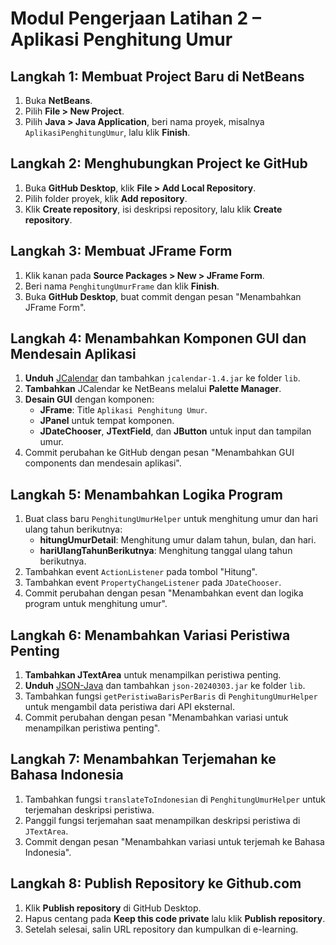 # Modul Pengerjaan Latihan 2 – Aplikasi Penghitung Umur

## Langkah 1: Membuat Project Baru di NetBeans
1. Buka **NetBeans**.
2. Pilih **File > New Project**.
3. Pilih **Java > Java Application**, beri nama proyek, misalnya `AplikasiPenghitungUmur`, lalu klik **Finish**.

## Langkah 2: Menghubungkan Project ke GitHub
1. Buka **GitHub Desktop**, klik **File > Add Local Repository**.
2. Pilih folder proyek, klik **Add repository**.
3. Klik **Create repository**, isi deskripsi repository, lalu klik **Create repository**.

## Langkah 3: Membuat JFrame Form
1. Klik kanan pada **Source Packages > New > JFrame Form**.
2. Beri nama `PenghitungUmurFrame` dan klik **Finish**.
3. Buka **GitHub Desktop**, buat commit dengan pesan "Menambahkan JFrame Form".

## Langkah 4: Menambahkan Komponen GUI dan Mendesain Aplikasi
1. **Unduh** [JCalendar](https://toedter.com/jcalendar/) dan tambahkan `jcalendar-1.4.jar` ke folder `lib`.
2. **Tambahkan** JCalendar ke NetBeans melalui **Palette Manager**.
3. **Desain GUI** dengan komponen:
    - **JFrame**: Title `Aplikasi Penghitung Umur`.
    - **JPanel** untuk tempat komponen.
    - **JDateChooser**, **JTextField**, dan **JButton** untuk input dan tampilan umur.
4. Commit perubahan ke GitHub dengan pesan "Menambahkan GUI components dan mendesain aplikasi".

## Langkah 5: Menambahkan Logika Program
1. Buat class baru `PenghitungUmurHelper` untuk menghitung umur dan hari ulang tahun berikutnya:
   - **hitungUmurDetail**: Menghitung umur dalam tahun, bulan, dan hari.
   - **hariUlangTahunBerikutnya**: Menghitung tanggal ulang tahun berikutnya.
2. Tambahkan event `ActionListener` pada tombol "Hitung".
3. Tambahkan event `PropertyChangeListener` pada `JDateChooser`.
4. Commit perubahan dengan pesan "Menambahkan event dan logika program untuk menghitung umur".

## Langkah 6: Menambahkan Variasi Peristiwa Penting
1. **Tambahkan JTextArea** untuk menampilkan peristiwa penting.
2. **Unduh** [JSON-Java](https://github.com/stleary/JSON-java) dan tambahkan `json-20240303.jar` ke folder `lib`.
3. Tambahkan fungsi `getPeristiwaBarisPerBaris` di `PenghitungUmurHelper` untuk mengambil data peristiwa dari API eksternal.
4. Commit perubahan dengan pesan "Menambahkan variasi untuk menampilkan peristiwa penting".

## Langkah 7: Menambahkan Terjemahan ke Bahasa Indonesia
1. Tambahkan fungsi `translateToIndonesian` di `PenghitungUmurHelper` untuk terjemahan deskripsi peristiwa.
2. Panggil fungsi terjemahan saat menampilkan deskripsi peristiwa di `JTextArea`.
3. Commit dengan pesan "Menambahkan variasi untuk terjemah ke Bahasa Indonesia".

## Langkah 8: Publish Repository ke Github.com
1. Klik **Publish repository** di GitHub Desktop.
2. Hapus centang pada **Keep this code private** lalu klik **Publish repository**.
3. Setelah selesai, salin URL repository dan kumpulkan di e-learning.
